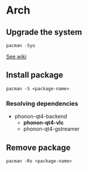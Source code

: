 # Arch

## Upgrade the system

```shell
pacman -Syu
```

[See wiki](https://wiki.archlinux.org/index.php/pacman#Upgrading_packages)

## Install package

```shell
pacman -S <package-name>
```

### Resolving dependencies

- phonon-qt4-backend
  - **phonon-qt4-vlc**
  - phonon-qt4-gstreamer 


## Remove package

```shell
pacman -Rs <package-name>
```

